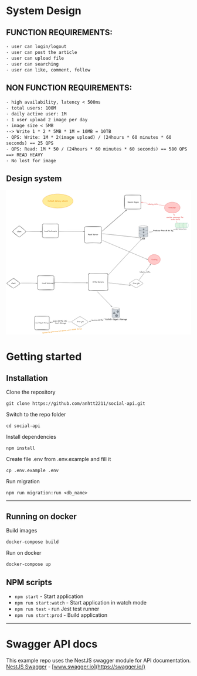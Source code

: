 # System Design

## FUNCTION REQUIREMENTS:

    - user can login/logout
    - user can post the article
    - user can upload file
    - user can searching
    - user can like, comment, follow

## NON FUNCTION REQUIREMENTS:

    - high availability, latency < 500ms
    - total users: 100M
    - daily active user: 1M
    - 1 user upload 2 image per day
    - image size < 5MB
    --> Write 1 * 2 * 5MB * 1M = 10MB = 10TB
    - QPS: Write: 1M * 2(image upload) / (24hours * 60 minutes * 60 seconds) == 25 QPS
    - QPS: Read: 1M * 50 / (24hours * 60 minutes * 60 seconds) == 580 QPS
    ==> READ HEAVY
    - No lost for image

## Design system

![alt text](./assets/architect.png)

# Getting started

## Installation

Clone the repository

    git clone https://github.com/anhtt2211/social-api.git

Switch to the repo folder

    cd social-api

Install dependencies

    npm install

Create file .env from .env.example and fill it

    cp .env.example .env

Run migration

    npm run migration:run <db_name>

---

## Running on docker

Build images

    docker-compose build

Run on docker

    docker-compose up

## NPM scripts

- `npm start` - Start application
- `npm run start:watch` - Start application in watch mode
- `npm run test` - run Jest test runner
- `npm run start:prod` - Build application

---

# Swagger API docs

This example repo uses the NestJS swagger module for API documentation. [NestJS Swagger](https://github.com/nestjs/swagger) - [www.swagger.io](https://swagger.io/)
